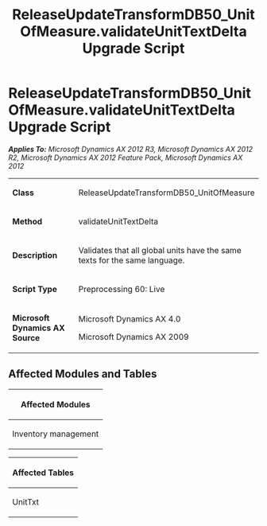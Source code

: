 ﻿---
title: ReleaseUpdateTransformDB50_UnitOfMeasure.validateUnitTextDelta Upgrade Script
TOCTitle: ReleaseUpdateTransformDB50_UnitOfMeasure.validateUnitTextDelta Upgrade Script
ms:assetid: 2274c978-35af-a337-d8fd-f20d330103db
ms:mtpsurl: https://msdn.microsoft.com/en-us/library/JJ684948(v=AX.60)
ms:contentKeyID: 49707151
ms.date: 05/18/2015
mtps_version: v=AX.60
---

# ReleaseUpdateTransformDB50\_UnitOfMeasure.validateUnitTextDelta Upgrade Script 


_**Applies To:** Microsoft Dynamics AX 2012 R3, Microsoft Dynamics AX 2012 R2, Microsoft Dynamics AX 2012 Feature Pack, Microsoft Dynamics AX 2012_

<table>
<colgroup>
<col style="width: 50%" />
<col style="width: 50%" />
</colgroup>
<tbody>
<tr class="odd">
<td><p><strong>Class</strong></p></td>
<td><p>ReleaseUpdateTransformDB50_UnitOfMeasure</p></td>
</tr>
<tr class="even">
<td><p><strong>Method</strong></p></td>
<td><p>validateUnitTextDelta</p></td>
</tr>
<tr class="odd">
<td><p><strong>Description</strong></p></td>
<td><p>Validates that all global units have the same texts for the same language.</p></td>
</tr>
<tr class="even">
<td><p><strong>Script Type</strong></p></td>
<td><p>Preprocessing 60: Live</p></td>
</tr>
<tr class="odd">
<td><p><strong>Microsoft Dynamics AX Source</strong></p></td>
<td><p>Microsoft Dynamics AX 4.0</p>
<p>Microsoft Dynamics AX 2009</p></td>
</tr>
</tbody>
</table>


## Affected Modules and Tables

<table>
<colgroup>
<col style="width: 100%" />
</colgroup>
<thead>
<tr class="header">
<th><p>Affected Modules</p></th>
</tr>
</thead>
<tbody>
<tr class="odd">
<td><p>Inventory management</p></td>
</tr>
</tbody>
</table>


<table>
<colgroup>
<col style="width: 100%" />
</colgroup>
<thead>
<tr class="header">
<th><p>Affected Tables</p></th>
</tr>
</thead>
<tbody>
<tr class="odd">
<td><p>UnitTxt</p></td>
</tr>
</tbody>
</table>

  


